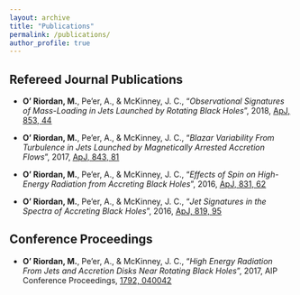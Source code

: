 ```yaml
---
layout: archive
title: "Publications"
permalink: /publications/
author_profile: true
---
```


## Refereed Journal Publications

- **O’ Riordan, M.**, Pe’er, A., & McKinney, J. C., “*Observational Signatures of Mass-Loading in Jets
Launched by Rotating Black Holes*”, 2018, [<u>ApJ, 853, 44</u>](http://iopscience.iop.org/article/10.3847/1538-4357/aaa0c4)

- **O’ Riordan, M.**, Pe’er, A., & McKinney, J. C., 
“*Blazar Variability From Turbulence in Jets Launched by Magnetically Arrested Accretion Flows*”, 
2017, [<u>ApJ, 843, 81</u>](http://iopscience.iop.org/article/10.3847/1538-4357/aa7339)

- **O’ Riordan, M.**, Pe’er, A., & McKinney, J. C., “*Effects of Spin on High-Energy Radiation from
Accreting Black Holes*”, 2016, [<u>ApJ, 831, 62</u>](http://iopscience.iop.org/article/10.3847/0004-637X/831/1/62)

- **O’ Riordan, M.**, Pe’er, A., & McKinney, J. C., “*Jet Signatures in the Spectra of Accreting Black
Holes*”, 2016, [<u>ApJ, 819, 95</u>](http://iopscience.iop.org/article/10.3847/0004-637X/819/2/95)

<!---
## Submitted For Publication

- **O’ Riordan, M.**, Pe’er, A., & McKinney, J. C., “*Observational Signatures of Mass-Loading in Jets
Launched by Rotating Black Holes*”, 2017, submitted to ApJ, [<u>arXiv:1711.04691</u>](https://arxiv.org/abs/1711.04691)
--->

## Conference Proceedings

- **O’ Riordan, M.**, Pe’er, A., & McKinney, J. C., “*High Energy Radiation From Jets and Accretion
Disks Near Rotating Black Holes*”, 2017, AIP Conference Proceedings, [<u>1792, 040042</u>](http://aip.scitation.org/doi/abs/10.1063/1.4968946)

<!---
{% if author.googlescholar %}
  You can also find my articles on <u><a href="{{author.googlescholar}}">my Google Scholar profile</a>.</u>
{% endif %}

{% include base_path %}

{% for post in site.publications reversed %}
  {% include archive-single.html %}
{% endfor %}
--->

